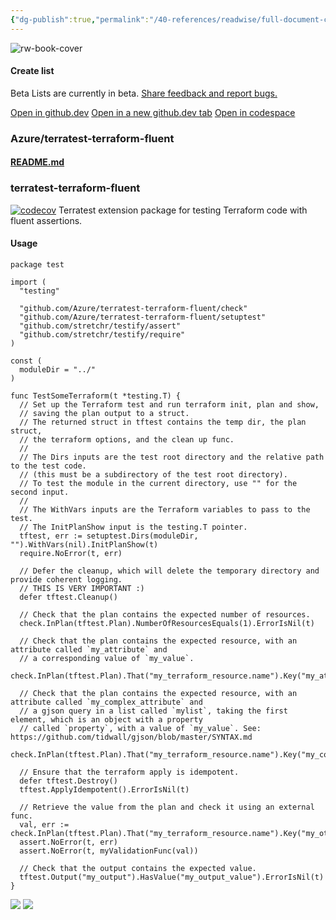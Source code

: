```yaml
---
{"dg-publish":true,"permalink":"/40-references/readwise/full-document-contents/azureterratest-terraform-fluent-go-module-for-terraform-module-testing-with-fluent-assertions/","tags":["rw/articles"]}
---
```


![rw-book-cover](https://opengraph.githubassets.com/1ed434553ec644f4876c5bfea6e0dbe532b4472bf9d2a760cb5249d5fbb92bd7/Azure/terratest-terraform-fluent)

#### Create list

Beta Lists are currently in beta. [Share feedback and report bugs.](https://github.com//github/feedback/discussions/categories/lists)

[Open in github.dev](https://github.dev/) [Open in a new github.dev tab](https://github.dev/) [Open in codespace](https://github.com/codespaces/new/Azure/terratest-terraform-fluent?resume=1)

### Azure/terratest-terraform-fluent

####  [README.md](https://github.com/Azure/terratest-terraform-fluent#readme)

### terratest-terraform-fluent

[![codecov](https://camo.githubusercontent.com/3dc13c8ca1569e2221efe2bcba4f15d9e176f11008476431c1508645e5e96b3e/68747470733a2f2f636f6465636f762e696f2f67682f417a7572652f7465727261746573742d7465727261666f726d2d666c75656e742f6272616e63682f6d61696e2f67726170682f62616467652e7376673f746f6b656e3d6f424731714663385336)](https://codecov.io/gh/Azure/terratest-terraform-fluent)
Terratest extension package for testing Terraform code with fluent assertions.

#### Usage

```
package test

import (
  "testing"

  "github.com/Azure/terratest-terraform-fluent/check"
  "github.com/Azure/terratest-terraform-fluent/setuptest"
  "github.com/stretchr/testify/assert"
  "github.com/stretchr/testify/require"
)

const (
  moduleDir = "../"
)

func TestSomeTerraform(t *testing.T) {
  // Set up the Terraform test and run terraform init, plan and show,
  // saving the plan output to a struct.
  // The returned struct in tftest contains the temp dir, the plan struct,
  // the terraform options, and the clean up func.
  //
  // The Dirs inputs are the test root directory and the relative path to the test code.
  // (this must be a subdirectory of the test root directory).
  // To test the module in the current directory, use "" for the second input.
  //
  // The WithVars inputs are the Terraform variables to pass to the test.
  // The InitPlanShow input is the testing.T pointer.
  tftest, err := setuptest.Dirs(moduleDir, "").WithVars(nil).InitPlanShow(t)
  require.NoError(t, err)

  // Defer the cleanup, which will delete the temporary directory and provide coherent logging.
  // THIS IS VERY IMPORTANT :)
  defer tftest.Cleanup()

  // Check that the plan contains the expected number of resources.
  check.InPlan(tftest.Plan).NumberOfResourcesEquals(1).ErrorIsNil(t)

  // Check that the plan contains the expected resource, with an attribute called `my_attribute` and
  // a corresponding value of `my_value`.
  check.InPlan(tftest.Plan).That("my_terraform_resource.name").Key("my_attribute").HasValue("my_value").ErrorIsNil(t)

  // Check that the plan contains the expected resource, with an attribute called `my_complex_attribute` and
  // a gjson query in a list called `mylist`, taking the first element, which is an object with a property
  // called `property`, with a value of `my_value`. See: https://github.com/tidwall/gjson/blob/master/SYNTAX.md
  check.InPlan(tftest.Plan).That("my_terraform_resource.name").Key("my_complex_attribute").Query("mylist.0.property").HasValue("my_value").ErrorIsNil(t)

  // Ensure that the terraform apply is idempotent.
  defer tftest.Destroy()
  tftest.ApplyIdempotent().ErrorIsNil(t)

  // Retrieve the value from the plan and check it using an external func.
  val, err := check.InPlan(tftest.Plan).That("my_terraform_resource.name").Key("my_other_attribute").GetValue()
  assert.NoError(t, err)
  assert.NoError(t, myValidationFunc(val))

  // Check that the output contains the expected value.
  tftest.Output("my_output").HasValue("my_output_value").ErrorIsNil(t)
}
```

![](https://storage.googleapis.com/pieces-web-extensions-cdn/pieces.png)
![](https://storage.googleapis.com/pieces-web-extensions-cdn/link.png)
